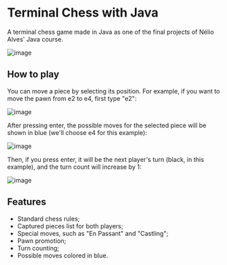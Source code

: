 # Terminal Chess with Java

A terminal chess game made in Java as one of the final projects of Nélio Alves' Java course.

![image](https://github.com/user-attachments/assets/edaee2a4-e759-4c74-bd4f-fe5b1c1bd077)

## How to play

You can move a piece by selecting its position. For example, if you want to move the pawn from e2 to e4, first type "e2":
  
![image](https://github.com/user-attachments/assets/a0b1aa1d-57d8-43ee-9596-69e85cc63aa4)

After pressing enter, the possible moves for the selected piece will be shown in blue (we'll choose e4 for this example):

![image](https://github.com/user-attachments/assets/b7f7f0ad-9030-437c-8457-bfc820960075)

Then, if you press enter, it will be the next player's turn (black, in this example), and the turn count will increase by 1:

![image](https://github.com/user-attachments/assets/52546b0b-05a4-4d4f-a708-993370ed7053)


## Features

- Standard chess rules;
- Captured pieces list for both players;
- Special moves, such as "En Passant" and "Castling";
- Pawn promotion;
- Turn counting;
- Possible moves colored in blue.




